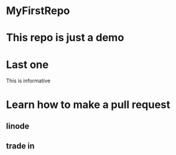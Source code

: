 # MyFirstRepo


# This repo is just a demo
# Last one


This is informative
# Learn how to make a pull request

## linode

## trade in
